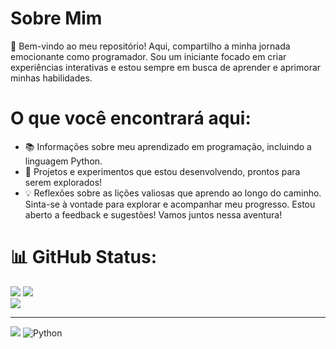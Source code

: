 # __Sobre Mim__
🎉 Bem-vindo ao meu repositório! Aqui, compartilho a minha jornada emocionante como programador. Sou um iniciante focado em criar experiências interativas e estou sempre em busca de aprender e aprimorar minhas habilidades.

# __O que você encontrará aqui:__
- 📚 Informações sobre meu aprendizado em programação, incluindo a linguagem Python.
- 🚀 Projetos e experimentos que estou desenvolvendo, prontos para serem explorados!
- 💡 Reflexões sobre as lições valiosas que aprendo ao longo do caminho.
Sinta-se à vontade para explorar e acompanhar meu progresso. Estou aberto a feedback e sugestões! Vamos juntos nessa aventura!

# 📊 GitHub Status:
![](https://github-readme-stats.vercel.app/api?username=0Marte0&theme=blue_navy&hide_border=false&include_all_commits=false&count_private=false)
![](https://github-readme-streak-stats.herokuapp.com/?user=0Marte0l&theme=blue_navy&hide_border=false)<br/>
![](https://github-readme-stats.vercel.app/api/top-langs/?username=0Marte0&theme=blue_navy&hide_border=false&include_all_commits=false&count_private=false&layout=compact)

---
[![](https://visitcount.itsvg.in/api?id=0Marte0&icon=5&color=1)](https://visitcount.itsvg.in)
![Python](https://img.shields.io/badge/Language-Python-blue)
